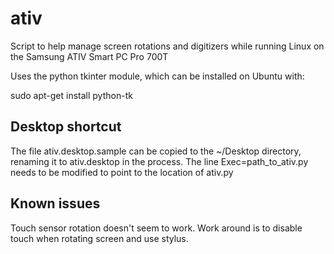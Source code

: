 ativ
====

Script to help manage screen rotations and digitizers while running Linux on the
Samsung ATIV Smart PC Pro 700T

Uses the python tkinter module, which can be installed on Ubuntu with:

  sudo apt-get install python-tk

Desktop shortcut
----------------

The file ativ.desktop.sample can be copied to the ~/Desktop directory, renaming
it to ativ.desktop in the process. The line Exec=path_to_ativ.py needs to be
modified to point to the location of ativ.py

Known issues
------------

Touch sensor rotation doesn't seem to work. Work around is to disable touch when rotating screen and use stylus.

